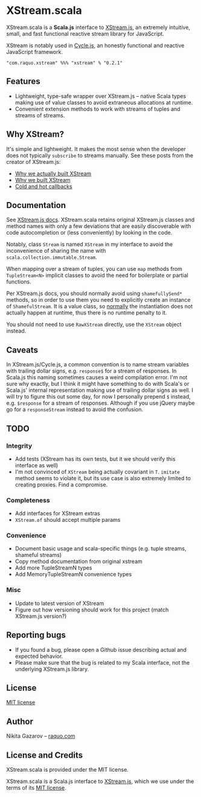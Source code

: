 # XStream.scala

XStream.scala is a **Scala.js** interface to [XStream.js](https://github.com/staltz/xstream), an extremely intuitive, small, and fast functional reactive stream library for JavaScript.

XStream is notably used in [Cycle.js](https://github.com/cyclejs/cyclejs), an honestly functional and reactive JavaScript framework.

    "com.raquo.xstream" %%% "xstream" % "0.2.1"

## Features

* Lightweight, type-safe wrapper over XStream.js – native Scala types making use of value classes to avoid extraneous allocations at runtime.
* Convenient extension methods to work with streams of tuples and streams of streams.

## Why XStream?

It's simple and lightweight. It makes the most sense when the developer does not typically `subscribe` to streams manually. See these posts from the creator of XStream.js:

* [Why we actually built XStream](http://staltz.com/why-we-actually-built-xstream.html)
* [Why we built XStream](http://staltz.com/why-we-built-xstream.html)
* [Cold and hot callbacks](http://staltz.com/cold-and-hot-callbacks.html)

## Documentation

See [XStream.js docs](https://github.com/staltz/xstream/blob/master/README.md). XStream.scala retains original XStream.js classes and method names with only a few deviations that are easily discoverable with code autocompletion or (less conveniently) by looking in the code.

Notably, class `Stream` is named `XStream` in my interface to avoid the inconvenience of sharing the name with `scala.collection.immutable.Stream`.

When mapping over a stream of tuples, you can use `map` methods from `TupleStream<N>` implicit classes to avoid the need for boilerplate or partial functions.

Per XStream.js docs, you should normally avoid using `shamefullySend*` methods, so in order to use them you need to explicitly create an instance of `ShamefulStream`. It is a value class, so [normally](https://docs.scala-lang.org/overviews/core/value-classes.html) the instantiation does not actually happen at runtime, thus there is no runtime penalty to it.

You should not need to use `RawXStream` directly, use the `XStream` object instead.

## Caveats

In XStream.js/Cycle.js, a common convention is to name stream variables with trailing dollar signs, e.g. `response$` for a stream of responses. In Scala.js this naming sometimes causes a weird compilation error. I'm not sure why exactly, but I think it might have something to do with Scala's or Scala.js' internal representation making use of trailing dollar signs as well. I will try to figure this out some day, for now I personally prepend `$` instead, e.g. `$response` for a stream of responses. Although if you use jQuery maybe go for a `responseStream` instead to avoid the confusion.

## TODO

### Integrity

* Add tests (XStream has its own tests, but it we should verify this interface as well)
* I'm not convinced of `XStream` being actually covariant in `T`. `imitate` method seems to violate it, but its use case is also extremely limited to creating proxies. Find a compromise.

### Completeness

* Add interfaces for XStream extras
* `XStream.of` should accept multiple params

### Convenience

* Document basic usage and scala-specific things (e.g. tuple streams, shameful streams)
* Copy method documentation from original xstream
* Add more TupleStreamN types
* Add MemoryTupleStreamN convenience types

### Misc

* Update to latest version of XStream
* Figure out how versioning should work for this project (match XStream.js version?)

## Reporting bugs

* If you found a bug, please open a Github issue describing actual and expected behavior.
* Please make sure that the bug is related to my Scala interface, not the underlying XStream.js library.

## License

[MIT license](https://github.com/raquo/xstream-scala/blob/master/LICENSE.md)

## Author

Nikita Gazarov – [raquo.com](http://raquo.com)

## License and Credits

XStream.scala is provided under the MIT license.

XStream.scala is a Scala.js interface to [XStream.js](https://github.com/staltz/xstream), which we use under the terms of its [MIT license](https://github.com/staltz/xstream/blob/master/LICENSE).
